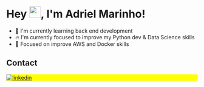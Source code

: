 <h1 align="left">Hey <img src="https://raw.githubusercontent.com/kaueMarques/kaueMarques/master/hi.gif" height="30px">, I'm Adriel Marinho!</h1>

- 🌱 I'm currently learning back end development
- 🔥 I'm currently focused to improve my Python dev & Data Science skills
- 🔭 Focused on improve AWS and Docker skills


## Contact
<p align="left" style="background:yellow">
<a href="https://www.linkedin.com/in/adriel-marinho/" target="_blank">
  <img align="center" src="https://img.shields.io/badge/-AdrielMarinho-05122A?style=flat&logo=linkedin" alt="linkedin" />
</a>
</p>

<!--
**AdrielMarinho/AdrielMarinho** is a ✨ _special_ ✨ repository because its `README.md` (this file) appears on your GitHub profile.

Here are some ideas to get you started:

- 🔭 I’m currently working on ...
- 🌱 I’m currently learning ...
- 👯 I’m looking to collaborate on ...
- 🤔 I’m looking for help with ...
- 💬 Ask me about ...
- 📫 How to reach me: ...
- 😄 Pronouns: ...
- ⚡ Fun fact: ...
-->
